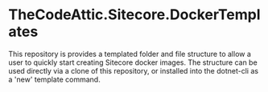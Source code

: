 # TheCodeAttic.Sitecore.DockerTemplates
 This repository is provides a templated folder and file structure to allow a user to quickly start creating Sitecore docker images. The structure can be used directly via a clone of this repository, or installed into the dotnet-cli as a 'new' template command.
